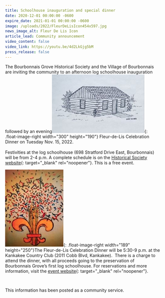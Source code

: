 ```yaml
---
title: Schoolhouse inauguration and special dinner
date: 2020-12-01 00:00:00 -0600
expire_date: 2021-01-01 00:00:00 -0600
image: /uploads/2022/FleurDeLisIcon454x597.jpg
news_image_alt: Fleur De Lis Icon
article_lead: Community announcement
video_content: false
video_link: https://youtu.be/4d2LkGjg5bM
press_release: false
---
```

The Bourbonnais Grove Historical Society and the Village of Bourbonnais are inviting the community to an afternoon log schoolhouse inauguration followed by an evening![](/uploads/2022/log-schoolhouse-bourbonnais42122-300x190.jpg){: .float-image-right width="300" height="190"} Fleur-de-Lis Celebration Dinner on Tuesday Nov. 15, 2022.<br>&nbsp;<br>Festivities at the log schoolhouse (698 Stratford Drive East, Bourbonnais) will be from 2-4 p.m. A complete schedule is on the [Historical Society website](https://bourbonnaishistory.org/schoolhouse-dedication){: target="_blank" rel="noopener"}. This is a free event.

![](/uploads/2022/fleurdelisicon189x250.jpg){: .float-image-right width="189" height="250"}The Fleur-de-Lis Celebration Dinner will be 5:30-9 p.m. at the Kankakee Country Club (2011 Cobb Blvd, Kankakee). &nbsp;There is a charge to attend the dinner, with all proceeds going to the preservation of Bourbonnais Grove’s first log schoolhouse. For reservations and more information, visit the [event website](https://bourbonnaishistory.org/fleur-de-lis-celebration){: target="_blank" rel="noopener"}.

&nbsp;

This information has been posted as a community service.